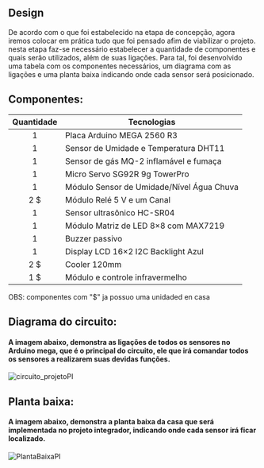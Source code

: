 ## Design

De acordo com o que foi estabelecido na etapa de concepção, agora iremos colocar em prática tudo que foi pensado afim de viabilizar o projeto. nesta etapa faz-se necessário estabelecer a quantidade de componentes e quais serão utilizados, além de suas ligações. Para tal, foi desenvolvido uma tabela com os componentes necessários, um diagrama com as ligações e uma planta baixa indicando onde cada sensor será posicionado.

## Componentes:

Quantidade  | Tecnologias
:---------:   | ------
1           | Placa Arduino MEGA 2560 R3
1           | Sensor de Umidade e Temperatura DHT11
1           | Sensor de gás MQ-2 inflamável e fumaça
1           | Micro Servo SG92R 9g TowerPro
1           | Módulo Sensor de Umidade/Nível Água Chuva
2 $         | Módulo Relé 5 V e um Canal
1           | Sensor ultrasônico HC-SR04
1           | Módulo Matriz de LED 8×8 com MAX7219
1           | Buzzer passivo
1           | Display LCD 16×2 I2C Backlight Azul
2 $         | Cooler 120mm
1 $         | Módulo e controle infravermelho

OBS: componentes com "$" ja possuo uma unidaded en casa

## Diagrama do circuito:

#### A imagem abaixo, demonstra as ligações de todos os sensores no Arduino mega, que é o principal do circuito, ele que irá comandar todos os sensores a realizarem suas devidas funções.

![circuito_projetoPI](https://user-images.githubusercontent.com/72568537/144244302-c21c677e-6a27-4c81-9242-cbf7ec70407d.png)


## Planta baixa:

#### A imagem abaixo, demonstra a planta  baixa da casa que será implementada no projeto integrador, indicando onde cada sensor irá ficar localizado.
![PlantaBaixaPI](https://user-images.githubusercontent.com/72568537/144092347-b723cf7f-8b9b-416f-bc28-9d13d2f5a1b6.png)
